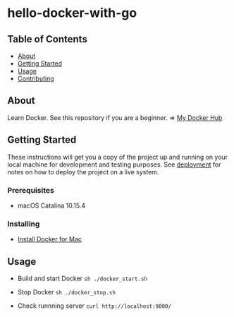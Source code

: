 # hello-docker-with-go

## Table of Contents

- [About](#about)
- [Getting Started](#getting_started)
- [Usage](#usage)
- [Contributing](../CONTRIBUTING.md)

## About <a name = "about"></a>

Learn Docker. See this repository if you are a beginner.
=> [My Docker Hub](https://hub.docker.com/u/tobetch)

## Getting Started <a name = "getting_started"></a>

These instructions will get you a copy of the project up and running on your local machine for development and testing purposes. See [deployment](#deployment) for notes on how to deploy the project on a live system.

### Prerequisites

- macOS Catalina 10.15.4

### Installing

- [Install Docker for Mac](https://docs.docker.com/docker-for-mac/)

## Usage <a name = "usage"></a>

- Build and start Docker
  `sh ./docker_start.sh`

- Stop Docker
  `sh ./docker_stop.sh`

- Check runnning server
  `curl http://localhost:9000/`

